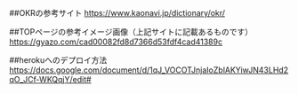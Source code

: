 ##OKRの参考サイト
https://www.kaonavi.jp/dictionary/okr/

##TOPページの参考イメージ画像（上記サイトに記載あるものです）
https://gyazo.com/cad00082fd8d7366d53fdf4cad41389c

##herokuへのデプロイ方法
https://docs.google.com/document/d/1qJ_VOCOTJnjaIoZblAKYiwJN43LHd2qO_JCf-WKQqjY/edit#


